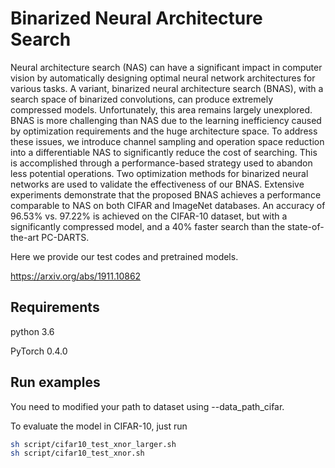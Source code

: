 # Binarized Neural Architecture Search

Neural architecture search (NAS) can have a significant impact in computer vision by automatically designing optimal neural network architectures for various tasks. A variant, binarized neural architecture search (BNAS), with a search space of binarized convolutions, can produce extremely compressed models. Unfortunately, this area remains largely unexplored. BNAS is more challenging than NAS due to the learning inefficiency caused by optimization requirements and the huge architecture space. To address these issues, we introduce channel sampling and operation space reduction into a differentiable NAS to significantly reduce the cost of searching. This is accomplished through a performance-based strategy used to abandon less potential operations. Two optimization methods for binarized neural networks are used to validate the effectiveness of our BNAS. Extensive experiments demonstrate that the proposed BNAS achieves a performance comparable to NAS on both CIFAR and ImageNet databases. An accuracy of 96.53% vs. 97.22% is achieved on the CIFAR-10 dataset, but with a significantly compressed model, and a 40% faster search than the state-of-the-art PC-DARTS.

Here we provide our test codes and pretrained models.

https://arxiv.org/abs/1911.10862

## Requirements

python 3.6

PyTorch 0.4.0

## Run examples

You need to modified your path to dataset using --data_path_cifar.

To evaluate the model in CIFAR-10, just run

```bash
sh script/cifar10_test_xnor_larger.sh
sh script/cifar10_test_xnor.sh
```

